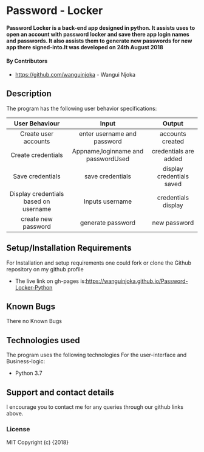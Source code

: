 # Password - Locker

#### Password Locker is a back-end app designed in python. It assists uses to open an account with password locker and save there app login names and passwords. It also assists them to generate new passwords for new app there signed-into.It was developed on 24th August 2018
#### By Contributors
* https://github.com/wanguinjoka - Wangui Njoka

## Description
The program has the following user behavior specifications:

|User Behaviour                    | Input                    | Output         |
|:--------------------------------:|:------------------------:|:--------------:|
|Create user accounts              |  enter username and password  | accounts created|
|Create credentials                | Appname,loginname and passwordUsed   | credentials are added |
|Save credentials                  | save credentials              | display credentials saved|
|Display credentials based on username | Inputs username           | credentials display |
|create new password              | generate password               | new password |
## Setup/Installation Requirements
For Installation and setup requirements one could fork or clone the Github repository on my github profile
* The live link on gh-pages is:https://wanguinjoka.github.io/Password-Locker-Python
## Known Bugs
There no Known Bugs
## Technologies used
The program uses the following technologies
For the user-interface and Business-logic:
* Python 3.7
## Support and contact details
I encourage you to contact me for any queries through our github links above.
### License
MIT
Copyright (c) {2018}
